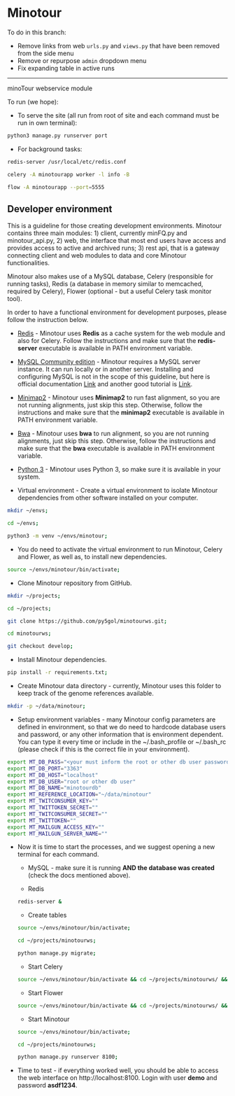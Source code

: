 # Minotour

To do in this branch:
- Remove links from web `urls.py` and `views.py` that have been removed from the side menu
- Remove or repurpose `admin` dropdown menu
- Fix expanding table in active runs

---
minoTour webservice module


To run (we hope):

* To serve the site (all run from root of site and each command must be run in own terminal):

```bash
python3 manage.py runserver port
```

* For background tasks:

```bash
redis-server /usr/local/etc/redis.conf

celery -A minotourapp worker -l info -B

flow -A minotourapp --port=5555
```

## Developer environment

This is a guideline for those creating development environments. Minotour
contains three main modules: 1) client, currently minFQ.py and minotour_api.py,
2) web, the interface that most end users have access and provides access to
active and archived runs; 3) rest api, that is a gateway connecting client and
web modules to data and core Minotour functionalities.

Minotour also makes use of a MySQL database, Celery (responsible for running
tasks), Redis (a database in memory similar to memcached, required by Celery),
Flower (optional - but a useful Celery task monitor tool).

In order to have a functional environment for development purposes, please
follow the instruction below.

* [Redis](https://redis.io/download) - Minotour uses **Redis** as a cache system
for the web module and also for Celery. Follow the instructions and make sure
that the **redis-server** executable is available in PATH environment variable.

* [MySQL Community edition](https://dev.mysql.com/downloads/) - Minotour
requires a MySQL server instance. It can run locally or in another
server. Installing and configuring MySQL is not in the scope of this guideline, but here is official
documentation [Link](https://dev.mysql.com/doc/mysql-getting-started/en/) and
another good tutorial is [Link](https://www.digitalocean.com/community/tutorials/how-to-install-mysql-on-ubuntu-16-04).

* [Minimap2](https://github.com/lh3/minimap2) - Minotour uses **Minimap2** to run
fast alignment, so you are not running alignments, just skip this step.
Otherwise, follow the instructions and make sure that the **minimap2** executable
is available in PATH environment variable.

* [Bwa](https://github.com/lh3/bwa) - Minotour uses **bwa** to run
alignment, so you are not running alignments, just skip this step.
Otherwise, follow the instructions and make sure that the **bwa** executable
is available in PATH environment variable.

* [Python 3](https://www.python.org) - Minotour uses Python 3, so make sure it
is available in your system.

* Virtual environment - Create a virtual environment to isolate Minotour
dependencies from other software installed on your computer.

```bash
mkdir ~/envs;

cd ~/envs;

python3 -m venv ~/envs/minotour;
```

* You do need to activate the virtual environment to run Minotour, Celery and
Flower, as well as, to install new dependencies.

```bash
source ~/envs/minotour/bin/activate;
```

* Clone Minotour repository from GitHub.

```bash
mkdir ~/projects;

cd ~/projects;

git clone https://github.com/py5gol/minotourws.git;

cd minotourws;

git checkout develop;
```

* Install Minotour dependencies.

```bash
pip install -r requirements.txt;
```

* Create Minotour data directory - currently, Minotour uses this folder to
keep track of the genome references available.

```bash
mkdir -p ~/data/minotour;
```

* Setup environment variables - many Minotour config parameters are defined in
environment, so that we do need to hardcode database users and password, or any
other information that is environment dependent. You can type it every time or
include in the ~/.bash_profile or ~/.bash_rc (please check if this is the correct file in
your environment).

```bash
export MT_DB_PASS="<your must inform the root or other db user password>"
export MT_DB_PORT="3363"
export MT_DB_HOST="localhost"
export MT_DB_USER="root or other db user"
export MT_DB_NAME="minotourdb"
export MT_REFERENCE_LOCATION="~/data/minotour"
export MT_TWITCONSUMER_KEY=""
export MT_TWITTOKEN_SECRET=""
export MT_TWITCONSUMER_SECRET=""
export MT_TWITTOKEN=""
export MT_MAILGUN_ACCESS_KEY=""
export MT_MAILGUN_SERVER_NAME=""
```

* Now it is time to start the processes, and we suggest opening a new terminal
for each command.

    * MySQL - make sure it is running **AND the database was created** (check the docs mentioned above).

    * Redis

    ```bash
    redis-server &
    ```
    * Create tables

    ```bash
    source ~/envs/minotour/bin/activate;

    cd ~/projects/minotourws;

    python manage.py migrate;
    ```
    
    * Start Celery

    ```bash
    source ~/envs/minotour/bin/activate && cd ~/projects/minotourws/ && celery -A minotourapp worker -l info -B
    ```

    * Start Flower

    ```bash
    source ~/envs/minotour/bin/activate && cd ~/projects/minotourws/ && flower -A minotourapp --port=5555
    ```

    * Start Minotour

    ```bash
    source ~/envs/minotour/bin/activate;

    cd ~/projects/minotourws;

    python manage.py runserver 8100;
    ```

* Time to test - if everything worked well, you should be able to access the web
interface on http://localhost:8100. Login with user **demo** and password **asdf1234**.
